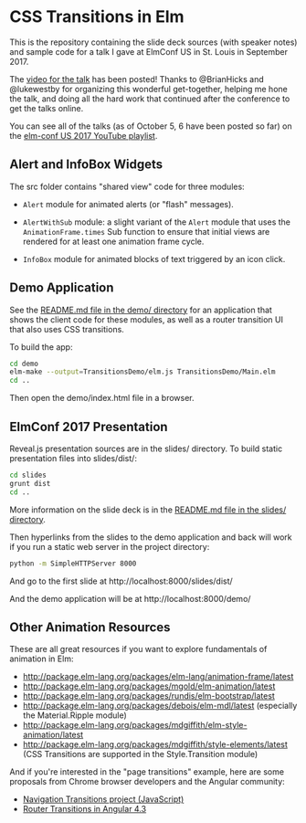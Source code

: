 # CSS Transitions in Elm

This is the repository containing the slide deck sources (with speaker notes) and sample
code for a talk I gave at ElmConf US in St. Louis in September 2017.

The [video for the talk](https://youtu.be/Zje8MN9whF0) has been posted! Thanks to \@BrianHicks
and \@lukewestby for organizing this wonderful get-together, helping me hone the talk,
and doing all the hard work that continued after the conference to get the talks online.

You can see all of the talks (as of October 5, 6 have been posted so far) on
the [elm-conf US 2017 YouTube playlist](https://www.youtube.com/playlist?list=PLglJM3BYAMPFTT61A0Axo_8n0s9n9CixA).

## Alert and InfoBox Widgets

The src folder contains "shared view" code for three modules:

* `Alert` module for animated alerts (or "flash" messages).

* `AlertWithSub` module: a slight variant of the `Alert` module that uses the
`AnimationFrame.times` Sub function to ensure that initial views are rendered for at
least one animation frame cycle.

* `InfoBox` module for animated blocks of text triggered by an icon click.


## Demo Application

See the [README.md file in the demo/ directory](demo/) for an application that shows the
client code for these modules, as well as a router transition UI that also uses
CSS transitions.

To build the app:

```bash
cd demo
elm-make --output=TransitionsDemo/elm.js TransitionsDemo/Main.elm
cd ..
```

Then open the demo/index.html file in a browser.


## ElmConf 2017 Presentation

Reveal.js presentation sources are in the slides/ directory. To build static presentation
files into slides/dist/:

```bash
cd slides
grunt dist
cd ..
```

More information on the slide deck is in the  [README.md file in the slides/ directory](slides/).

Then hyperlinks from the slides to the demo application and back will work if you run a static
web server in the project directory:

```bash
python -m SimpleHTTPServer 8000
```

And go to the first slide at http://localhost:8000/slides/dist/

And the demo application will be at http://localhost:8000/demo/


## Other Animation Resources

These are all great resources if you want to explore fundamentals of animation in Elm:

* http://package.elm-lang.org/packages/elm-lang/animation-frame/latest
* http://package.elm-lang.org/packages/mgold/elm-animation/latest
* http://package.elm-lang.org/packages/rundis/elm-bootstrap/latest
* http://package.elm-lang.org/packages/debois/elm-mdl/latest (especially the Material.Ripple module)
* http://package.elm-lang.org/packages/mdgiffith/elm-style-animation/latest
* http://package.elm-lang.org/packages/mdgiffith/style-elements/latest (CSS Transitions are supported in the Style.Transition module)

And if you're interested in the "page transitions" example, here are some proposals from
Chrome browser developers and the Angular community:

* [Navigation Transitions project (JavaScript)](https://github.com/jakearchibald/navigation-transitions)
* [Router Transitions in Angular 4.3](https://medium.com/google-developer-experts/angular-supercharge-your-router-transitions-using-new-animation-features-v4-3-3eb341ede6c8)

